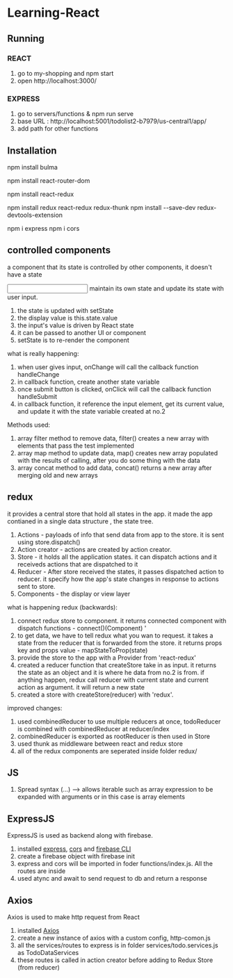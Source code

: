 # Learning-React

## Running

### REACT
1. go to my-shopping and npm start
2. open http://localhost:3000/

### EXPRESS
1.  go to servers/functions & npm run serve
3.  base URL : http://localhost:5001/todolist2-b7979/us-central1/app/
4.  add path for other functions

## Installation

npm install bulma

npm install react-router-dom

npm install react-redux

npm install redux react-redux redux-thunk
npm install --save-dev redux-devtools-extension

npm i express
npm i cors

## controlled components
a component that its state is controlled by other components, it doesn't have a state

<input> maintain its own state and update its state with user input.
1. the state is updated with setState
2. the display value is this.state.value
3. the input's value is driven by React state
4. it can be passed to another UI or component
5. setState is to re-render the component

what is really happening:
1. when user gives input, onChange will call the callback function handleChange
2. in callback function, create another state variable 
3. once submit button is clicked, onClick will call the callback function handleSubmit
4.  in callback function, it reference the input element, get its current value, and    update it with the state variable created at no.2

Methods used:
1. array filter method to remove data, filter() creates a new array with elements that pass the test implemented
2. array map method to update data, map() creates new array populated with the results of calling, after you do some thing with the data
3. array concat method to add data, concat() returns a new array after merging old and new arrays

## redux
it provides a central store that hold all states in the app. it made the app contianed in a single data structure , the state tree.
1. Actions - payloads of info that send data from app to the store. it is sent using store.dispatch()
2. Action creator - actions are created by action creator.
3. Store - it holds all the application states. it can dispatch actions and it receiveds actions that are dispatched to it
4. Reducer - After store received the states, it passes dispatched action to reducer. it specify how the app's state changes in response to actions sent to store.
5. Components - the display or view layer

what is happening redux (backwards):
1. connect redux store to component. it returns connected component with dispatch functions - connect()(Component) '
2. to get data, we have to tell redux what you wan to request. it takes a state from the reducer that is forwarded from the store. it returns props key and props value - mapStateToProp(state)
3. provide the store to the app with a Provider from 'react-redux'
4. created a reducer function that createStore take in as input. it returns the state as an object and it is where he data from no.2 is from. if anything happen, redux call reducer with current state and current action as argument. it will return a new state
5. created a store with createStore(reducer) with 'redux'. 

improved changes:
1.  used combinedReducer to use multiple reducers at once,    todoReducer is combined with combinedReducer at reducer/index
2.  combinedReducer is exported as rootReducer is then used in Store
3.  used thunk as middleware between react and redux store
4.  all of the redux components are seperated inside folder redux/

## JS

1. Spread syntax (...) --> allows iterable such as array expression to be expanded with arguments or in this case is array elements


## ExpressJS
ExpressJS is used as backend along with firebase.
1. installed [express](https://www.npmjs.com/package/express), [cors](https://www.npmjs.com/package/cors) and [firebase CLI](https://firebase.google.com/docs/cli)
2.  create a firebase object with firebase init
3.  express and cors will be imported in foder functions/index.js. All the routes are inside
4.  used atync and await to send request to db and return a response

## Axios
Axios is used to make http request from React
1.  installed [Axios](https://www.npmjs.com/package/axios)
2.  create a new instance of axios with a custom config, http-comon.js
3.  all the services/routes to express is in folder services/todo.services.js as TodoDataServices
4.  these routes is called in action creator before adding to Redux Store (from reducer)